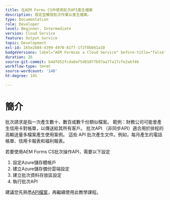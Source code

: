 ```yaml
---
title: 在AEM Forms CS中使用批次API產生檔案
description: 設定並觸發批次作業以產生檔案。
type: Documentation
role: Developer
level: Beginner, Intermediate
version: Cloud Service
feature: Output Service
topic: Development
exl-id: 165e2884-4399-4970-81ff-1f2f8b041a10
badgeVersions: label="AEM Formsas a Cloud Service" before-title="false"
duration: 26
source-git-commit: b4df652fcda0af5d01077b97aa7fa17cfe2abf4b
workflow-type: tm+mt
source-wordcount: '140'
ht-degree: 14%

---
```


# 簡介

批次請求是指一次產生數十、數百或數千份類似檔案。 範例：財務公司可能會產生信用卡對帳單，以傳送給其所有客戶。
批次API （非同步API）適合用於排程的高輸送量多檔案產生使用案例。 這些 API 批次產生文件。例如，每月產生的電話帳單、信用卡報表和福利報表。

若要使用AEM Forms CS批次操作API，需要以下設定

1. 設定Azure儲存體帳戶
1. 建立Azure儲存備份雲端設定
1. 建立批次資料存放區設定
1. 執行批次API

建議您先熟悉[API檔案](https://experienceleague.adobe.com/docs/experience-manager-cloud-service/assets/batch-api.yaml?lang=en)，再繼續使用此教學課程。
